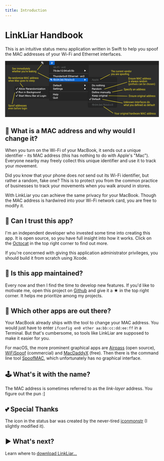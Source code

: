 ```yaml
---
title: Introduction
---
```


# LinkLiar Handbook

This is an intuitive status menu application written in Swift to help you spoof the MAC addresses of your Wi-Fi and Ethernet interfaces.

![](screenshot_3.0.1b.svg)

## 📱 What is a MAC address and why would I change it?

When you turn on the Wi-Fi of your MacBook, it sends out a unique identifier - its MAC address
(this has nothing to do with Apple's "Mac").
Everyone nearby may freely collect this unique identifier and use it to track your movement.

Did you know that your phone does *not* send out its Wi-Fi identifier, but rather a random, fake one?
This is to protect you from the common practice of businesses to track your movements when you walk around in stores.

With LinkLiar you can achieve the same privacy for your MacBook.
Though the MAC address is hardwired into your Wi-Fi network card, you are free to modify it.

## 🐷 Can I trust this app?

I'm an independent developer who invested some time into creating this app.
It is open source, so you have full insight into how it works.
Click on the [Octocat](https://github.com/halo/LinkLiar) in the top right corner to find out more.

If you're concerned with giving this application administrator privileges, you should build it from scratch using Xcode.

## 🔩 Is this app maintained?

Every now and then I find the time to develop new features.
If you'd like to motivate me, open this project on [Github](https://github.com/halo/LinkLiar)
and give it a ★ in the top right corner. It helps me prioritize among my projects.

## 🔦 Which other apps are out there?

Your MacBook already ships with the tool to change your MAC address.
You would just have to enter `ifconfig en0 ether aa:bb:cc:dd:ee:ff` in a Terminal.
But that's cumbersome, so tools like LinkLiar are supposed to make it easier for you.

For macOS, the more prominent graphical apps are
[Airpass](https://airpass.tiagoalves.me/) (open source),
[WiFiSpoof](https://wifispoof.com) (commercial) and
[MacDaddyX](http://www.deepthought.ws/software/software-osx-macdaddyx/) (free).
Then there is the command line tool [SpoofMAC](https://feross.org/spoofmac/),
which unfortunately has no graphical interface.

## 🕹 What's it with the name?

The MAC address is sometimes referred to as the *link-layer* address. You figure out the pun :]

## 💕 Special Thanks

The icon in the status bar was created by the never-tired
[iconmonstr](https://iconmonstr.com/about) (I slightly modified it).

## ▶️ What's next?

Learn where to [download LinkLiar...](installation.html)
